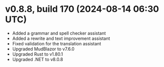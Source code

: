 # v0.8.8, build 170 (2024-08-14 06:30 UTC)
- Added a grammar and spell checker assistant
- Added a rewrite and text improvement assistant
- Fixed validation for the translation assistant
- Upgraded MudBlazor to v7.6.0
- Upgraded Rust to v1.80.1
- Upgraded .NET to v8.0.8